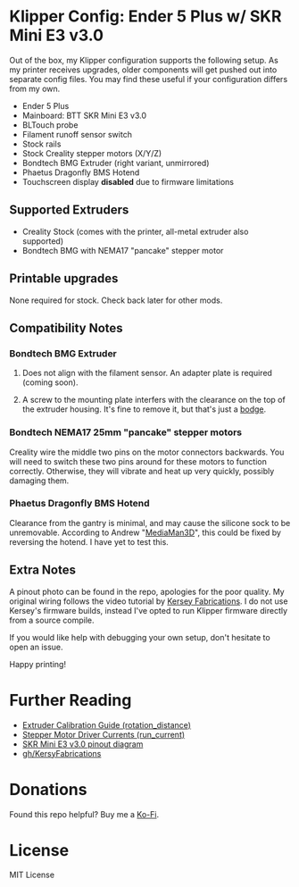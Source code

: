 # Klipper Config: Ender 5 Plus w/ SKR Mini E3 v3.0

Out of the box, my Klipper configuration supports the following setup. As my printer receives upgrades, older components will get pushed out into separate config files. You may find these useful if your configuration differs from my own.

- Ender 5 Plus
- Mainboard: BTT SKR Mini E3 v3.0
- BLTouch probe
- Filament runoff sensor switch
- Stock rails
- Stock Creality stepper motors (X/Y/Z)
- Bondtech BMG Extruder (right variant, unmirrored)
- Phaetus Dragonfly BMS Hotend
- Touchscreen display **disabled** due to firmware limitations

## Supported Extruders
- Creality Stock (comes with the printer, all-metal extruder also supported)
- Bondtech BMG with NEMA17 "pancake" stepper motor

## Printable upgrades

None required for stock. Check back later for other mods.

## Compatibility Notes

### Bondtech BMG Extruder

1. Does not align with the filament sensor. An adapter plate is required (coming soon).

2. A screw to the mounting plate interfers with the clearance on the top of the extruder housing. It's fine to remove it, but that's just a [bodge](https://www.youtube.com/watch?v=lIFE7h3m40U).

### Bondtech NEMA17 25mm "pancake" stepper motors

Creality wire the middle two pins on the motor connectors backwards. You will need to switch these two pins around for these motors to function correctly. Otherwise, they will vibrate and heat up very quickly, possibly damaging them.

### Phaetus Dragonfly BMS Hotend

Clearance from the gantry is minimal, and may cause the silicone sock to be unremovable. According to Andrew "[MediaMan3D](https://www.printables.com/social/56045-mediaman3d/about)", this could be fixed by reversing the hotend. I have yet to test this.

## Extra Notes

A pinout photo can be found in the repo, apologies for the poor quality. My original wiring follows the video tutorial by [Kersey Fabrications](https://www.youtube.com/watch?v=VAXY3GkgTyY). I do not use Kersey's firmware builds, instead I've opted to run Klipper firmware directly from a source compile.

If you would like help with debugging your own setup, don't hesitate to open an issue.

Happy printing!

# Further Reading

- [Extruder Calibration Guide (rotation_distance)](https://www.klipper3d.org/Rotation_Distance.html)
- [Stepper Motor Driver Currents (run_current)](https://docs.vorondesign.com/community/howto/120decibell/calculating_driver_current.html)
- [SKR Mini E3 v3.0 pinout diagram](https://github.com/bigtreetech/BIGTREETECH-SKR-mini-E3/blob/master/hardware/BTT%20SKR%20MINI%20E3%20V3.0/Hardware/BTT%20E3%20SKR%20MINI%20V3.0_PIN.pdf)
- [gh/KersyFabrications](https://github.com/KerseyFabrications)

# Donations

Found this repo helpful? Buy me a [Ko-Fi](https://ko-fi.com/tinyfluffs_).

# License

MIT License
